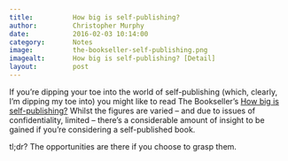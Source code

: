```yaml
---
title:			How big is self-publishing?
author:			Christopher Murphy
date:			2016-02-03 10:14:00
category: 		Notes
image:			the-bookseller-self-publishing.png
imagealt:		How big is self-publishing? [Detail]
layout:			post
---
```



If you’re dipping your toe into the world of self-publishing (which, clearly, I’m dipping my toe into) you might like to read The Bookseller’s [How big is self-publishing?][01] Whilst the figures are varied – and due to issues of confidentiality, limited – there’s a considerable amount of insight to be gained if you’re considering a self-published book.

tl;dr? The opportunities are there if you choose to grasp them.


[01]: http://www.thebookseller.com/futurebook/how-big-self-publishing-results "How big is self-publishing?"